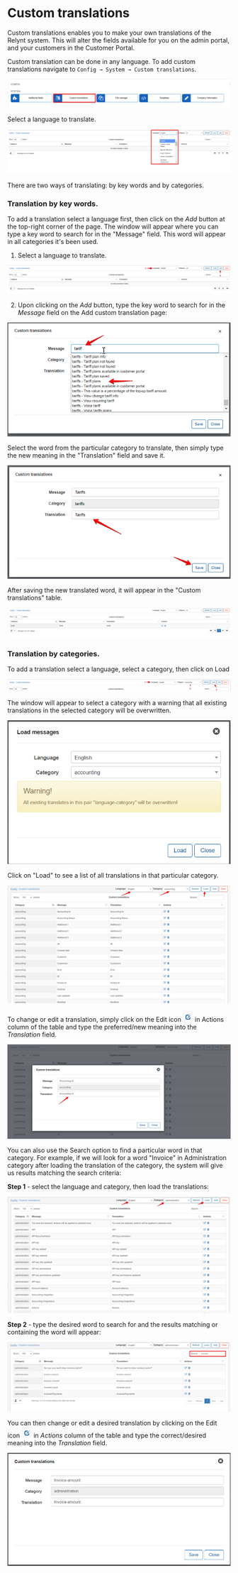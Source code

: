 Custom translations
===================

Custom translations enables you to make your own translations of the Relynt system. This will alter the fields available for you on the admin portal, and your customers in the Customer Portal.

 Custom translation can be done in any language. To add custom translations navigate to `Config → System → Custom translations`.

![Custom Translations](customt1.png)

Select a language to translate.

![Language](customt2.png)

There are two ways of translating: by key words and by categories.

### Translation by key words.

To add a translation select a language first, then click on the *Add* button at the top-right corner of the page. The window will appear where you can type a key word to search for in the "Message" field. This word will appear in all categories it's been used.

1. Select a language to translate.

![Language](ca.png)

2. Upon clicking on the *Add* button, type the key word to search for in the *Message* field on the Add custom translation page:

![Custom translation](ct1.png)

Select the word from the particular category to translate, then simply type the new meaning in the "Translation" field and save it.

![Custom translation](ct2.png)

After saving the new translated word, it will appear in the "Custom translations" table.

![Custom translation](ct3.png)


### Translation by categories.

To add a translation select a language, select a category, then click on Load 

![Category](ca1.png)


The window will appear to select a category with a warning that all existing translations in the selected category will be overwritten.

![Load messages](customt4.png)


Click on "Load" to see a list of all translations in that particular category.

![Load message](customt5.png)


To change or edit a translation, simply click on the Edit icon ![](edit.png) in Actions column of the table and type the preferred/new meaning into the *Translation* field.

![Custom translation](customt6.png)

You can also use the Search option to find a particular word in that category. For example, if we will look for a word "Invoice" in Administration category after loading the translation of the category, the system will give us results matching the search criteria:

**Step 1** - select the language and category, then load the translations:

![Custom translation](customt8.png)

**Step 2** - type the desired word to search for and the results matching or containing  the word will appear:

![Custom translation](customt7.png)

You can then change or edit a desired translation by clicking on the Edit icon ![](edit.png) in *Actions* column of the table and type the correct/desired meaning into the *Translation* field.

![Custom translation](customt9.png)

